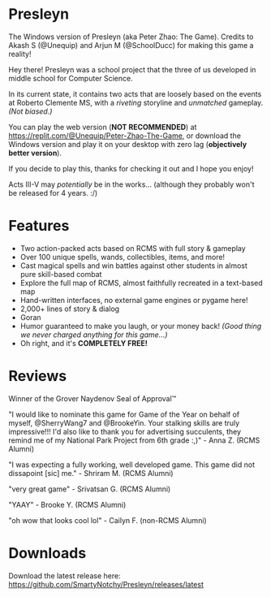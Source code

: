 # Presleyn
The Windows version of Presleyn (aka Peter Zhao: The Game). Credits to Akash S (@Unequip) and Arjun M (@SchoolDucc) for making this game a reality!

Hey there! Presleyn was a school project that the three of us developed in middle school for Computer Science.

In its current state, it contains two acts that are loosely based on the events at Roberto Clemente MS, with a *riveting* storyline and *unmatched* gameplay. *(Not biased.)*

You can play the web version (**NOT RECOMMENDED**) at https://replit.com/@Unequip/Peter-Zhao-The-Game, or download the Windows version and play it on your desktop with zero lag (**objectively better version**).

If you decide to play this, thanks for checking it out and I hope you enjoy!

Acts III-V may *potentially* be in the works... (although they probably won't be released for 4 years. :/)

# Features
- Two action-packed acts based on RCMS with full story & gameplay
- Over 100 unique spells, wands, collectibles, items, and more!
- Cast magical spells and win battles against other students in almost pure skill-based combat
- Explore the full map of RCMS, almost faithfully recreated in a text-based map
- Hand-written interfaces, no external game engines or pygame here!
- 2,000+ lines of story & dialog
- Goran
- Humor guaranteed to make you laugh, or your money back! *(Good thing we never charged anything for this game...)*
- Oh right, and it's **COMPLETELY FREE!**

# Reviews
Winner of the Grover Naydenov Seal of Approval™

"I would like to nominate this game for Game of the Year on behalf of myself, @SherryWang7 and @BrookeYin. Your stalking skills are truly impressive!!!
I'd also like to thank you for advertising succulents, they remind me of my National Park Project from 6th grade :,)" - Anna Z. (RCMS Alumni)

"I was expecting a fully working, well developed game.
This game did not dissapoint [sic] me." - Shriram M. (RCMS Alumni)

"very great game" - Srivatsan G. (RCMS Alumni)

"YAAY" - Brooke Y. (RCMS Alumni)

"oh wow that looks cool lol" - Cailyn F. (non-RCMS Alumni)

# Downloads
Download the latest release here: https://github.com/SmartyNotchy/Presleyn/releases/latest
